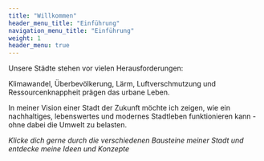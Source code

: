 ```yaml
---
title: "Willkommen"
header_menu_title: "Einführung"
navigation_menu_title: "Einführung"
weight: 1
header_menu: true
---
```


Unsere Städte stehen vor vielen Herausforderungen:

Klimawandel, Überbevölkerung, Lärm, Luftverschmutzung und
Ressourcenknappheit prägen das urbane Leben.

In meiner Vision einer Stadt der Zukunft möchte ich zeigen,
wie ein nachhaltiges, lebenswertes und modernes Stadtleben funktionieren kann - ohne dabei die Umwelt zu belasten.

*Klicke dich gerne durch die verschiedenen Bausteine meiner Stadt und entdecke meine Ideen und Konzepte*

